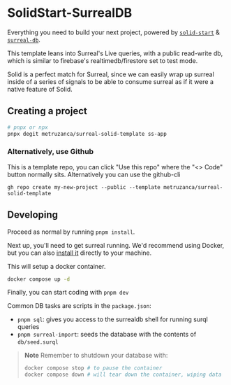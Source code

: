 # SolidStart-SurrealDB

Everything you need to build your next project, powered by [`solid-start`](https://start.solidjs.com) & [`surreal-db`](https://surrealdb.com).

This template leans into Surreal's Live queries, with a public read-write db, which is similar to firebase's realtimedb/firestore set to test mode.

Solid is a perfect match for Surreal, since we can easily wrap up surreal inside of a series of signals to be able to consume surreal as if it were a native feature of Solid.

## Creating a project

```bash
# pnpx or npx
pnpx degit metruzanca/surreal-solid-template ss-app
```

### Alternatively, use Github
This is a template repo, you can click "Use this repo" where the "<> Code" button normally sits. Alternatively you can use the github-cli

```
gh repo create my-new-project --public --template metruzanca/surreal-solid-template
```

## Developing

Proceed as normal by running `pnpm install`.

Next up, you'll need to get surreal running. We'd recommend using Docker, but you can also [install it](https://surrealdb.com/install) directly to your machine.

This will setup a docker container.
```bash
docker compose up -d
```

Finally, you can start coding with `pnpm dev`

Common DB tasks are scripts in the `package.json`:
- `pnpm sql`: gives you access to the surrealdb shell for running surql queries
- `pnpm surreal-import`: seeds the database with the contents of `db/seed.surql`

> **Note**
> Remember to shutdown your database with:
> ```bash
> docker compose stop # to pause the container
> docker compose down # will tear down the container, wiping data
> ```